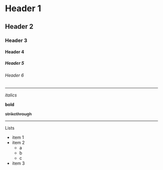 # Header 1
## Header 2
### Header 3
#### Header 4
##### Header 5
###### Header 6

---

*italics*

**bold**

~~strikethrough~~

***

Lists
- item 1
- item 2
   - a
   - b
   - c
- item 3